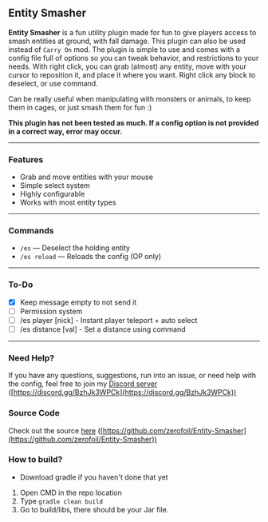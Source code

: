 ## Entity Smasher

**Entity Smasher** is a fun utility plugin made for fun to give players access to smash entities at ground, with fall damage. This plugin can also be used instead of `Carry On` mod. 
The plugin is simple to use and comes with a config file full of options so you can tweak behavior, and restrictions to your needs.
With right click, you can grab (almost) any entity, move with your cursor to reposition it, and place it where you want. Right click any block to deselect, or use command.

Can be really useful when manipulating with monsters or animals, to keep them in cages, or just smash them for fun :)

**This plugin has not been tested as much. If a config option is not provided in a correct way, error may occur.**

---

### Features
- Grab and move entities with your mouse
- Simple select system
- Highly configurable
- Works with most entity types

---

### Commands
- `/es` — Deselect the holding entity
- `/es reload` — Reloads the config (OP only)

---

### To-Do

- [x] Keep message empty to not send it
- [ ] Permission system
- [ ] /es player [nick] - Instant player teleport + auto select
- [ ] /es distance [val] - Set a distance using command

---

### Need Help?
If you have any questions, suggestions, run into an issue, or need help with the config, feel free to join my [Discord server](https://discord.gg/BzhJk3WPCk) ([https://discord.gg/BzhJk3WPCk](https://discord.gg/BzhJk3WPCk))

### Source Code
Check out the source [here](https://github.com/zerofoil/Entity-Smasher) ([https://github.com/zerofoil/Entity-Smasher](https://github.com/zerofoil/Entity-Smasher))

### How to build?
- Download gradle if you haven't done that yet
1. Open CMD in the repo location
2. Type `gradle clean build`
3. Go to build/libs, there should be your Jar file.